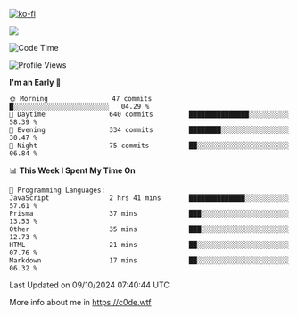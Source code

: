 [![ko-fi](https://ko-fi.com/img/githubbutton_sm.svg)](https://ko-fi.com/Z8Z4Y2LKX)

<a href="https://wakatime.com"><img src="https://wakatime.com/share/@c0dezin/b7f18a7c-ab3a-40b8-8bc7-b1b7bf71f1d6.svg" /></a>

<!--START_SECTION:waka-->
![Code Time](http://img.shields.io/badge/Code%20Time-115%20hrs%2035%20mins-blue)

![Profile Views](http://img.shields.io/badge/Profile%20Views-0-blue)

**I'm an Early 🐤** 

```text
🌞 Morning                47 commits          █░░░░░░░░░░░░░░░░░░░░░░░░   04.29 % 
🌆 Daytime                640 commits         ███████████████░░░░░░░░░░   58.39 % 
🌃 Evening                334 commits         ████████░░░░░░░░░░░░░░░░░   30.47 % 
🌙 Night                  75 commits          ██░░░░░░░░░░░░░░░░░░░░░░░   06.84 % 
```


📊 **This Week I Spent My Time On** 

```text
💬 Programming Languages: 
JavaScript               2 hrs 41 mins       ██████████████░░░░░░░░░░░   57.61 % 
Prisma                   37 mins             ███░░░░░░░░░░░░░░░░░░░░░░   13.53 % 
Other                    35 mins             ███░░░░░░░░░░░░░░░░░░░░░░   12.73 % 
HTML                     21 mins             ██░░░░░░░░░░░░░░░░░░░░░░░   07.76 % 
Markdown                 17 mins             ██░░░░░░░░░░░░░░░░░░░░░░░   06.32 % 
```


 Last Updated on 09/10/2024 07:40:44 UTC
<!--END_SECTION:waka-->

More info about me in https://c0de.wtf
